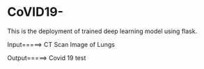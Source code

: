 # CoVID19-

This is the deployment of trained deep learning model using flask.

Input=====> CT Scan Image of Lungs

Output=====> Covid 19 test
